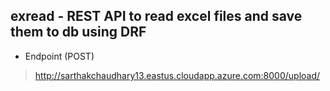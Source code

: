 ## exread - REST API to read excel files and save them to db using DRF

- Endpoint (POST)
> http://sarthakchaudhary13.eastus.cloudapp.azure.com:8000/upload/